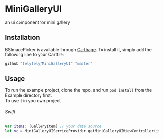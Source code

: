 # MiniGalleryUI
an ui component for mini gallery

## Installation

BSImagePicker is available through [Carthage](https://github.com/Carthage/Carthage). To install
it, simply add the following line to your Cartfile:

```ruby
github "felyfely/MiniGalleryUI" "master"
```

## Usage

To run the example project, clone the repo, and run `pod install` from the Example directory first.<br />
To use it in you own project
###### Swift
```swift
var items: [GalleryItem] // your data source
let vc = MiniGalleryUIServiceProvider.getMiniGalleryUIViewController(items: items)
```
